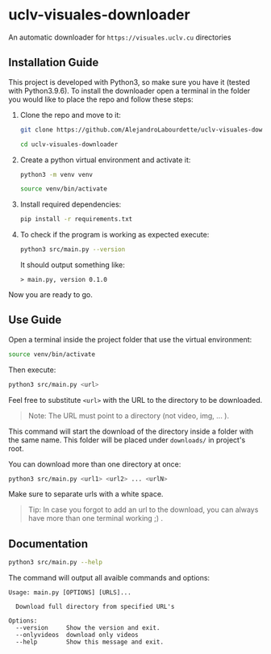 # uclv-visuales-downloader
An automatic downloader for `https://visuales.uclv.cu` directories

## Installation Guide
This project is developed with Python3, so make sure you have it (tested with Python3.9.6). To install the downloader open a terminal in the folder you would like to place the repo and follow these steps:

1. Clone the repo and move to it: 
    ``` bash
    git clone https://github.com/AlejandroLabourdette/uclv-visuales-downloader
    ```
    ``` bash
    cd uclv-visuales-downloader 
    ```
2. Create a python virtual environment and activate it:
    ``` bash
    python3 -m venv venv
    ```
    ``` bash
    source venv/bin/activate
    ```
3. Install required dependencies:
    ``` bash
    pip install -r requirements.txt
    ```
4. To check if the program is working as expected execute:
    ``` bash
    python3 src/main.py --version
    ```
    It should output something like:
     ```
    > main.py, version 0.1.0
    ```

Now you are ready to go.

## Use Guide
Open a terminal inside the project folder that use the virtual environment:
``` bash
source venv/bin/activate
```
Then execute:
``` bash
python3 src/main.py <url>
```
Feel free to substitute `<url>` with the URL to the directory to be downloaded.
> Note: The URL must point to a directory (not video, img, ... ).

This command will start the download of the directory inside a folder with the same name. This folder will be placed under `downloads/` in project's root.

You can download more than one directory at once:
``` bash
python3 src/main.py <url1> <url2> ... <urlN>
```
Make sure to separate urls with a white space.

>Tip: In case you forgot to add an url to the download, you can always have more than one terminal working ;) .

## Documentation
``` bash
python3 src/main.py --help
```
The command will output all avaible commands and options:
```
Usage: main.py [OPTIONS] [URLS]...

  Download full directory from specified URL's

Options:
  --version     Show the version and exit.
  --onlyvideos  download only videos
  --help        Show this message and exit.
```